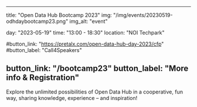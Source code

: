 <!--
SPDX-FileCopyrightText: NOI Techpark <digital@noi.bz.it>

SPDX-License-Identifier: CC0-1.0
-->

---
title: "Open Data Hub Bootcamp 2023"
img: "/img/events/20230519-odhdaybootcamp23.png"
img_alt: "event"

day: "2023-05-19"
time: "13:00 - 18:30"
location: "NOI Techpark"

#button_link: "https://pretalx.com/open-data-hub-day-2023/cfp"
#button_label: "Call4Speakers"

button_link: "/bootcamp23"
button_label: "More info & Registration"
---

Explore the unlimited possibilities of Open Data Hub in a cooperative, fun way, sharing knowledge, experience – and inspiration!
